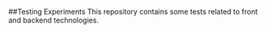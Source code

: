 ##Testing Experiments
This repository contains some tests related to front and backend technologies.
